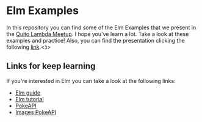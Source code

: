 # Elm Examples
In this repository you can find some of the Elm Examples that we present in the
[Quito Lambda Meetup][quito-lambda]. I hope you've learn a lot. Take a look at
these examples and practice! Also, you can find the presentation clicking the
following [link][presentation].<`3`>

## Links for keep learning
If you're interested in Elm you can take a look at the following links:

- [Elm guide](https://guide.elm-lang.org)
- [Elm tutorial](https://www.elm-tutorial.org/en/)
- [PokeAPI][poke-api]
- [Images PokeAPI][poke-images]

[quito-lambda]: https://www.meetup.com/Quito-Lambda-Meetup/
[presentation]: https://docs.google.com/a/stackbuilders.com/presentation/d/1LYMMZOJAP12wCWieE6qpIrY_t3ahzv6_YASWCJrW7HE/edit?usp=sharing
[poke-api]: http://pokeapi.co/
[poke-images]: https://github.com/PokeAPI/sprites/tree/master/sprites/pokemon
